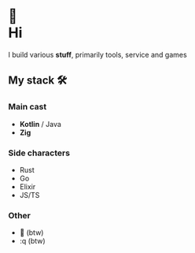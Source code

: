   <h1>🎩</br>
   Hi</h1>

  I build various **stuff**, primarily tools, service and games
  
  ## My stack 🛠  
  ### Main cast
  - **Kotlin** / Java
  - **Zig**
  ### Side characters
  - Rust
  - Go
  - Elixir
  - JS/TS

  ### Other 
  - 🐧 (btw)
  - :q (btw)

<!---
  ## Fun time spells

  Despite developers stereotypes, I like to move and shake, whether it's **Gym**, **Muay Thai** or **Social Dancing**  
  I like **Violin** and **Guitar** too
-->  

<!-- 

[![Top Langs](https://github-readme-stats.vercel.app/api/top-langs/?username=wezik&langs_count=8&layout=compact&hide=Batchfile&theme=tokyonight)](https://github.com/anuraghazra/github-readme-stats)

[![Top langs](https://github-readme-stats.vercel.app/api/top-langs/?username=wezik&layout=compact&theme=vision-friendly-dark)](https://github-readme-stats.vercel.app/api/top-langs/?username=wezik&theme=vision-friendly-dark)

[![Readme Card](https://github-readme-stats.vercel.app/api/pin/?username=wezik&repo=nvim-config&theme=tokyonight)](https://github.com/anuraghazra/github-readme-stats)

[Codewars profile](https://www.codewars.com/users/wezik)

-->
